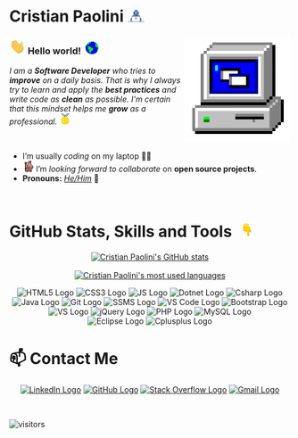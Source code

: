 # Cristian Paolini&nbsp;<img src="https://github.com/CristianPaolini/CristianPaolini/blob/main/Assets/Developer.gif?raw=true" width="30px">

<img align="right" alt="PC GIF" src="https://github.com/CristianPaolini/CristianPaolini/blob/main/Assets/PC.gif" width="190" />

### <img src="https://github.com/CristianPaolini/CristianPaolini/blob/main/Assets/Hi.gif" width="29px" alt="Wave GIF"> **Hello world!** &nbsp;<img src="https://github.com/CristianPaolini/CristianPaolini/blob/main/Assets/Earth.gif" width="24px" alt="Earth GIF">

<p>
  <em>
    I am a <b>Software Developer</b> who tries to <b>improve</b> on a daily basis. 
    That is why I always try to learn and apply the <b>best practices</b> and write code as <b>clean</b> as possible. 
    I'm certain that this mindset helps me <b>grow</b> as a professional. <img src="https://github.com/CristianPaolini/CristianPaolini/blob/main/Assets/Medal.gif" width="20px" alt="Medal GIF">
  </em>  
</p>

<br>

- I’m usually *coding* on my laptop 👨‍💻
- <img alt="GIF" src="https://github.com/CristianPaolini/CristianPaolini/blob/main/Assets/gandalf_parrot.gif" width="20vw" alt="Gandalf GIF" /> I’m *looking forward to collaborate* on **open source projects**.
- **Pronouns:** [*He/Him*](https://pronoun.is/he) 🧔

<br>

# GitHub Stats, Skills and Tools &nbsp; <img src="https://github.com/CristianPaolini/CristianPaolini/blob/main/Assets/Point_Down.gif" width="15px" />

<p align="center"><a href="https://github.com/CristianPaolini"><img align="center" src="https://github-readme-stats.vercel.app/api?username=cristianpaolini&count_private=true&show_icons=true&theme=dark&line_height=27" alt="Cristian Paolini's GitHub stats" /></a>
<p>

<p align="center"><a href="https://github.com/CristianPaolini"><img align="center" src="https://github-readme-stats.vercel.app/api/top-langs/?username=cristianpaolini&langs_count=8&layout=compact&theme=dark" alt="Cristian Paolini's most used languages" /></a>
<p>

<p align="center">
  <img src="https://img.shields.io/badge/-HTML5-black?logo=html5" alt="HTML5 Logo" />
  <img src="https://img.shields.io/badge/-CSS3-black?logo=css3" alt="CSS3 Logo" />
  <img src="https://img.shields.io/badge/-JavaScript-black?logo=javascript" alt="JS Logo" />
  <img src="https://img.shields.io/badge/-.NET-black?logo=dotnet" alt="Dotnet Logo" />
  <img src="https://img.shields.io/badge/-C%23-black?logo=csharp" alt="Csharp Logo" /> <br>
  <img src="https://img.shields.io/badge/-Java-black?logo=java" alt="Java Logo" />
  <img src="https://img.shields.io/badge/-Git-black?logo=git" alt="Git Logo" />
  <img src="https://img.shields.io/badge/-SQL%20Server-black?logo=microsoftsqlserver" alt="SSMS Logo" />
  <img src="https://img.shields.io/badge/-VS%20Code-black?logo=visualstudiocode" alt="VS Code Logo" /> 
  <img src="https://img.shields.io/badge/-Bootstrap-black?logo=bootstrap" alt="Bootstrap Logo" /> <br>
  <img src="https://img.shields.io/badge/-Visual%20Studio-black?logo=visualstudio" alt="VS Logo" />
  <img src="https://img.shields.io/badge/-jQuery-black?logo=jquery" alt="jQuery Logo" />
  <img src="https://img.shields.io/badge/-PHP-black?logo=php" alt="PHP Logo" />
  <img src="https://img.shields.io/badge/-MySQL-black?logo=mysql" alt="MySQL Logo" /> <br>
  <img src="https://img.shields.io/badge/-Eclipse%20IDE-black?logo=eclipse" alt="Eclipse Logo" />
  <img src="https://img.shields.io/badge/-C%2B%2B-black?logo=cplusplus" alt="Cplusplus Logo" />
</p>


# 📫 Contact Me
<p align="center">
<a href="https://in.linkedin.com/in/cristian-paolini-44b672217" target="_blank"><img src="https://img.shields.io/badge/-LinkedIn-black?logo=linkedin" alt="LinkedIn Logo"></a>
<a href="https://github.com/CristianPaolini" target="_blank"><img src="https://img.shields.io/badge/-GitHub-black?logo=github" alt="GitHub Logo"></a>
<a href="https://stackoverflow.com/users/14266623/cristian-paolini" target="_blank"><img src="https://img.shields.io/badge/-Stack%20Overflow-black?logo=stackoverflow" alt="Stack Overflow Logo"></a>
<a href="mailto:cristianpaolini3@gmail.com" target="_blank"><img src="https://img.shields.io/badge/-Gmail-black?logo=gmail" alt="Gmail Logo"></a>
</p>


<br>


![visitors](https://visitor-badge.laobi.icu/badge?page_id=CristianPaolini&left_color=black)


<!---
CristianPaolini/CristianPaolini is a ✨ special ✨ repository because its `README.md` (this file) appears on your GitHub profile.
You can click the Preview link to take a look at your changes.
--->

